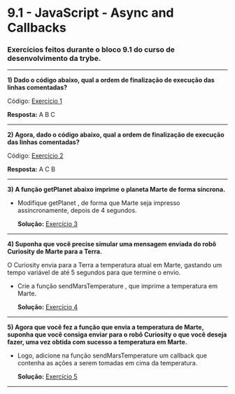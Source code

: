 # 9.1 - JavaScript - Async and Callbacks

### Exercícios feitos durante o bloco 9.1 do curso de desenvolvimento da trybe.

<hr>

**1) Dado o código abaixo, qual a ordem de finalização de execução das linhas comentadas?**

Código: [Exercício 1](./exercise-1.js)

**Resposta:** A B C

<hr>

**2) Agora, dado o código abaixo, qual a ordem de finalização de execução das linhas comentadas?**

Código: [Exercício 2](./exercise-2.js)

**Resposta:** A C B

<hr>

**3) A função getPlanet abaixo imprime o planeta Marte de forma síncrona.**

- Modifique getPlanet , de forma que Marte seja impresso assincronamente, depois de 4 segundos.

  **Solução:** [Exercício 3](./exercise-3.js)

<hr>

**4) Suponha que você precise simular uma mensagem enviada do robô Curiosity de Marte para a Terra.**

O Curiosity envia para a Terra a temperatura atual em Marte, gastando um tempo variável de até 5 segundos para que termine o envio.

- Crie a função sendMarsTemperature , que imprime a temperatura em Marte.

  **Solução:** [Exercício 4](./exercise-4.js)

<hr>

**5) Agora que você fez a função que envia a temperatura de Marte, suponha que você consiga enviar para o robô Curiosity o que você deseja fazer, uma vez obtida com sucesso a temperatura em Marte.**

- Logo, adicione na função sendMarsTemperature um callback que contenha as ações a serem tomadas em cima da temperatura.

  **Solução:** [Exercício 5](./exercise-5.js)

<hr>
